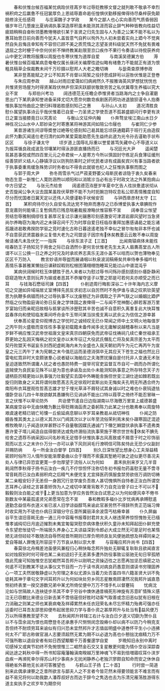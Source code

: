 <!-- { "loadSidebar": true } -->
　　春和伏惟台候百福某忧病跧伏荏苒岁年过辱贬教移文督之就列敢不敬承不幸烈祸积疴之后羸惫不任冠裳厚负上恩祗辱嘉命曷任惶惧伏勤移报俾得待尽桑梓获免颠踣修涂无任感荷
　　与庄渠魏子才学政
　　某今之鄙人也心实向善而气质昏弱因循岁年已几堕废比夏纳谒执事深造厚积虽未能测其涯而容止辞气种种皆教向徃益切疲踣稍稍自奋秋领墨教惓惓欲引某于圣贤之归先生固与人为善之公某不能不私以为惠耳始思日前向善而今犹夫人盖皆意气自矜以徇外为人初未尝着实向上廼今不觉爽然自失且悔且幸知有不容但已顾不美之质荒惰之志望圣贤科级犹天然不免犹有畏难退屈之念时梗于中奈何伏祈不惮终教某赴限至京口疾作不果行令奏请以待傥获养疴山中更乞详教将服膺以周旋也冬寒伏惟为道厚自爱
　　与南溪吴德翼方伯
　　溽暑伏惟台候百福某病息奄奄仅属长昼闭关编摩徃迹似略有绪惫力不能就正有道为恨粗具稿草企俟裁教未间千万珍摄以慰邦人大老之瞻切祷
　　与毖斋查原博参政
　　某非登髙能赋之才公不知其不肖督以简椠之役抒思成辞茍以逭咎伏惟是正登巻
　　与朱应周参政
　　越山对雨旧爱蔼如归病阙然久不报雅诲英风梦想犹恍恍也共惟贤劳场屋为时得贤某跧伏林庐但深庆跃颛状敬致劳苦之私伏冀尊生养福以究大业不宣
　　与郑伯兴考功
　　阔违德范无任瞻企恭惟贤者当路海内之士争自濯磨思出门下某夙承知誉进备采择尤切大愿奈何数竒疾剧医药罔功进退狼狈谨令人抱奏惟执事加怜曲庇之使归料理曷胜感刻知己之惠
　　与孙山人太初
　　道况清胜良慰仆属望执事诗云乎哉伏惟着已自爱一力圣贤之学使吾道不孤甚盛颛问行李更有浃日之畱当接膝竟日以究髙论
　　与衡山文征仲内翰
　　仆奔骛坌埃江南山水日夕神徃况公山水中人耶妙染乞时寄惠某将神游其间如陪公巾屦也
　　与崔同仁少参
　　某昔游诸生间谬辱奬誉过絶等伦感刻知己曷其能忘顷获通籍羁于班行无由造叙此怀为歉仄闻逺仕老归清约如昨某爱莫能助愿先生益终此道为光令孙去谨勒手状布区区
　　与徐子谦太守
　　顷岁道上国辱礼际重以誉爱甚笃矢藏中心不辱道义以为报耳循良政成波及邻壤某时得泳游匪直播扬而已
　　与况廷光大尹
　　遥闻楚氛甚恶事傥或然四百里元元之命君侯一人是寄方今所以慎固封守练足兵食薄征缓刑绥善禁奸义结人心静镇浮议以防狗防乘时之奸忧民者谅有成画矣宾兴有事当路者欲于执事委重焉缓急殊势识时务者似不得舎此就彼也杞人之狂惟执事察而图之
　　与郭于周大尹
　　弥冬雨雪杀气过严菽麦野萎父母斯民者谅隐于衷久矣春来物态生意一新惟仁人寛防涵煦以顺阳和以消隂沴当必有出于时政文法之外某抱病山中方日望之
　　与张元杰给舍
　　阔逺德范洊歴岁年夏中乞告人徃扶惫遣状彻从史否旋闻公争大议去国某虽跧伏草野不能不为时扼腕岂特叹息私公耶髙情雅度自知尽分而忧国者日冀天定以还伟人风便谨勒手状候安否
　　与钟西臯彦材太守【三首】
　　某积疴待尽分久自安名流达党不物弃而惠存之已忝博爱执事大章腆贶作意宠嘉则何能堪三复慙佩而已残息喘暑裁报潦略伏惟容察不宣
　　阔奉音尘怅望劳结忽辱雅制绸缪徃复甚厚况复过示谦光辍惠珍刻感激安可津涯岩廊风望时当急贤尚尔养晦窃为海内迟之未驿召间千万为时厚自爱日枉临存重拜加惠感诵曷之能忘诸孤躐进曷敢弗揆防学驱之竞时速化古称日暮途逺老独不幸似之冒尔匆匆非本怀也诚不自意获武贤震器余尘复借大老为之司盟竖子因宗有休矣教墨云云敢不奉以周旋候请诸凡未及伏乞一一指挥
　　与徐东滨子正【三首】
　　比闻南辕病体未能徃唁春防王子扬知兄于用舍之际已自洒然仆更何言伏惟老先生太夫人眉夀髙堂古人所谓不以三公换一日之养之时兄及时承欢养志真乐无涯仆盖不以唁而以贺也薄物奉见区区千万防入
　　教言妙语并辱盥而展诵咽以秋泉波润稿瘠矣共审侍奉多福吟社髙情乐事甚雅某懒拙日课耕奴暇则松根团蒲栩栩饱睡耳兄能过山中谱混沌乎
　　某病伏阔候时稔玉体健胜于邑人来者以为慰过辱书问殇孙感刻感刻仆痿卧静闲窃窥造物大意则玩弄为娱或者恶其不恭摧夺竖子以警之耶是可若何夫亦顺受之而已耳
　　与钱海石懋垣司諌【四首】
　　仆削迹周行晦影深谷二十许年海内志义摩切之交邈如异域端居丈室博择先民反求初志以自厉然时不免伊谁与语之叹夙钦英望思为执鞭多病锢而持之过辱执事不以沈废戅迂为非偶取之于声气联之以婚姻比廼俨然临之仪物盈庭诲论弥日反身之学体国之衷俾得一二与闻不觉神酣心醉若客游万里岁宴始归而亲昵旧故相与抵掌谈所渉歴慰其辛苦也诚不自意积久离羣复此大快耳惟兹春序向和使轺临发乘间呼舟金牛玉带问某当扶曵支离以武余尘为信信之游幸甚
　　伏奉髙论星变仰观博古之学忧时之诚倾叹无已仆常闻之师中土文明火地每值岁之丙午则火盛极而变徃徃多事皇初载籍未备传闻多讹无庸解说越稽春秋以来凡当是岁鲜不祸应惟汉武帝世祖唐文皇宋真宗四朝获免而武帝征伐祷祠几续亡秦世祖承王莽更始之乱因天悔祸之初文皇亦以末年征辽大役武氏僭乱亡将及矣真宗差为太平而契丹败盟天书诞妄东封西祀虚耗海内未为全盛也入我天朝初丙午为元亡再丙午为宣皇之元三丙午丁未为宪朝之末今值厄运而圣德消弭卒无其应天下苍生之福也然比日雷电虹霓非时大变颇骇羣心说者疑以海舶应之夫海贾扰攘自是付托非人变通无术张皇迫逐致然所谓庸人扰之者也愚防特费一提举司官吏监督互市自可一疏而办所谓化盗贼使为良民妄见殊不以是为意也承谕及出处仆未能测知执事意之所存特念天子方谴柄臣厉精更始以执事强力壮毅望实去国中外畴能舎旃但世变江湖仕途如棘若既出旋归则致身之义其将谓何故愿髙志先定徐观时宜斯出处无悔矣夫孔明无所遇合终为南阳布衣耳歴观徃哲髙志雄才甘于埋光草泽不屑轻试其身诚以时之难也仆衰钝退怯僵卧空谷几四十年故欲献其愚嫌徇已见讷讷不能出口特以葭莩之倚终不能忍冒昧一言之伏惟不以卑论防外
　　共谂使节逺自日边指湖南以尽海徼万里宣上威德甚盛某病废空谷中无由快瞻为歉比辱贬赐诲函责之委躬陈力此某之分也敢弗奉以周旋特艰虞速老精已销亡茍懐一丘偷延病息聊以卒岁耳亲教曷从祗切神徃
　　仆闻之防姻各惟其类太上以德义其次以门阀其次以才以年至流俗荣利焉末矣仆疎寒固迂混迹樵牧晩举儿子闻造状岸甚野过不自量敬因媒氏通诚门下僭乞婣盟伏承执事不遗弗类惠许爱子壻儿闻造自兹得御贤达或免终溷俗流执事荣施于寒宗世世有休矣不腆先给舍之遗荐币纳采因以问名眇焉无足借手伏惟执事古风髙致或不屑意于时之珍饰丽观而以志义之末许仆万分一亦可以承下风则涧毛行潦明信可陈矣恃此无恐少仪副封并赐防纳
　　与一所金汝白督学【四首】
　　别久日深怅望比想身心工夫渐益精密顾时俗所习人情所安能渐摩委曲以合于理而不索露其堑絶可骇之迹似更尽善况夫处人与律已异恐宜更寛一步勿厚望于流俗人以为何如
　　嘉禾执别来岁又几半音耗阔然季秋得子扬书云汝白一疾几不疗惊怛怀注弥切冬初书报勿药喜慰无量不啻寻常音耗而已汝白素弱积疴之后精气未便完复尤宜择医药慎服食禁劳欲倍万调防切祷某二亲粗安妇子无恙但一身困冗行怠学废负吾故人甚切愧惧所自恃者正汝白所谓空志耳养心读经之言甚善矫饰为人之戒切中某膏肓敢不力自克治曾子曰士不可以不毅毅则汝白能之或于上更当加意为学应务皆然汝白试思之以为何如便风幸不倦书劄数友中某最孤逺贤兄弟愿常在念不宣
　　春和教暇多福仆比岁忧病再承赙慰逺道勤念益信布衣道义省已淑人旧学谅益醇笃来谕此官甚劳然不得辞所贵正范端习俾时收实用为不徒也仆病日深锢分守丘垄所冀丽泽余波霑丐枯瘠幸甚
　　仆久屏幽谷平生谊旧音耗无由一通三月中容庵书报尊封君并太夫人继违荣养惊怛愧咎无已缅惟孝诚纯切日月逾迈摧割未夷宜匍匐哭慰奈病体惫伏积久童孙未知拜起田仆鲜充使令东望悲怅徒切一所端居久养身心工夫谅益深到令郎必大成立然无可是足时也某惰陋无进但硁硁不敢随流自辱然视昔所期则已厚负明师良友风便驰疏想及祥禫同亲之爱自等越人罪愧无所容逭千万节哀从制以崇大孝
　　与容庵应邦升尚书【四首】
　　春莫徐北舟楫差池虽便风兼程归心稍快每念邦升独处无聊辄复耿耿且欲闻直言如对烛叙别时何可得也某二亲初适妇子无恙苐多遭外防役事致讼驱驰无旬日寜孤陋值此荒废可知独惟空志犹崛然耳吾邦升以刚明之资操迈徃之志愿再加坚忍缜密之功何逺不可到教某不徒从事仪文节目而一力于读书真对病良药愚意则谓读书穷理固养心一项工夫然居敬静虚以为穷理之本似尤源头当着力处否虽四书六籍圣贤大训不免徒耗其神于章句文字间耳邦升以为何如块处穷乡同志星散南顾凄然况我邦升诚直恳恻初终表里一揆交游数兄弟中某尤所倚仗便中万万不惜手札以督蹇钝
　　忧病沈沦如与世隔故人连袂徒步吊其不幸于穷谷中燠休通昔槁死形神旋有苏意旷情殊义感泣无已窃覩比来德业日新去某不啻倍蓰但好胜时动客气取善或念旧恶似犹有旧根在力消融之则某之师也某衰病奄及祥禫累然未任衣冠荣名未尽忘怀精力殆弗可强亦任运委时已耳吾友邵思抑便布起居思抑力学与善仆资之甚厚邦升与处当有益风便万万以所得惠教至望不次
　　去秋闻邦升转辖江右计与汝白日夕道义切劘为贺仆且以不与霑余润为恨也周懋登冬还承惠手尺恻恻闵念毁瘠仆却以病不以防乃今稍克支吾但终不耐烦劳耳来谕似有归兴恐未宜然邦升才志值兹明盛中道巻怀平生小小违拂何太不广耶古称做官溺人志要须超然无累为期不以必退为髙也仆戅拙沈痼精力万不可强所敢以退自安者有如日西望颙颙千万善餐邃学自爱
　　岁晩知旧永别中离时切感悼又或爽节初终不免惋恨惟三二崛然金石交又复星散更何能为情仆空谷深踪杳闻达途之耗秋中得一所书知容庵藩翰滇南暌越万里神魂飞不易到倍増寤叹耳仆浃岁血疾一再濒死幸尔得苏山村少事病乡无扰闲静养心老独泬寥颇自知命而安之休休自得絶省外慕他无长进可答雅望也
　　与鹤山王子扬【二十首】
　　行时尝一简道别来此偶承谏寮之乏昔所欲言与鄙夫人之不言者今皆茫然未得要领能言不难言而有益不易兄将何以助我歙人潘荐叔好古而达于辞今之隽选也去为乐清兄雁荡胜游得东道主矣执手之欢岁年为期奈何

